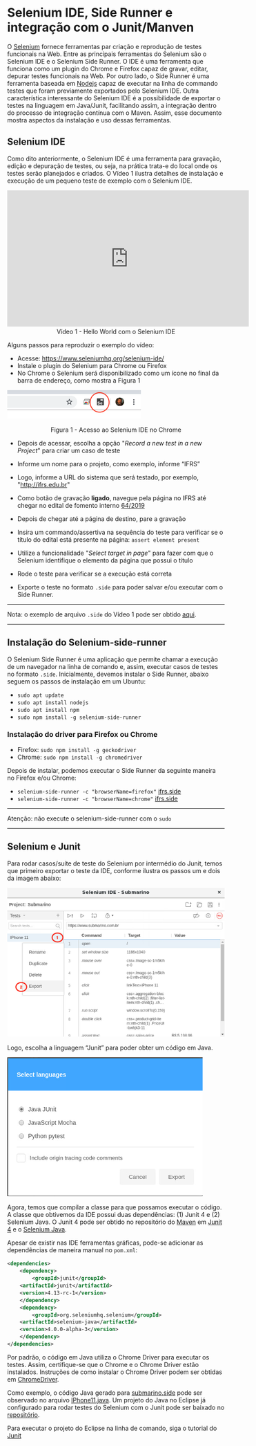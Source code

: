 # Selenium IDE, Side Runner e integração com o Junit/Manven

O [Selenium](https://www.selenium.dev) fornece ferramentas par criação e reprodução de testes funcionais na Web. Entre as principais ferramentas do Selenium são o Selenium IDE e o Selenium Side Runner. O IDE é uma ferramenta que funciona como um plugin do Chrome e Firefox capaz de gravar, editar, depurar testes funcionais na Web. Por outro lado, o Side Runner é uma ferramenta baseada em [Nodejs](https://nodejs.org/en/) capaz de executar na linha de commando testes que foram previamente exportados pelo Selenium IDE. Outra característica interessante do Selenium IDE é a possibilidade de exportar o testes na linguagem em Java/Junit, facilitando assim, a integração dentro do processo de integração contínua com o Maven. Assim, esse documento mostra aspectos da instalação e uso dessas ferramentas.

## Selenium IDE

Como dito anteriormente, o Selenium IDE é uma ferramenta para gravação, edição e depuração de testes, ou seja, na prática trata-e do local onde os testes serão planejados e criados. O Vídeo 1 ilustra detalhes de instalação e execução de um pequeno teste de exemplo com o Selenium IDE.

<center>
    <iframe
    width="560" height="315"
    src="https://www.youtube.com/embed/l2vfOkYwQlE"
    frameborder="0"
    allow="accelerometer; autoplay; clipboard-write; encrypted-media; gyroscope; picture-in-picture"
    allowfullscreen>
    </iframe>
</center>

<center>Vídeo 1 - Hello World com o Selenium IDE</center>

Alguns passos para reproduzir o exemplo do vídeo:

* Acesse: https://www.seleniumhq.org/selenium-ide/
* Instale o plugin do Selenium para Chrome ou Firefox
* No Chrome o Selenium será disponibilizado como um ícone no final da barra de endereço, como mostra a Figura 1

![Acesso ao Selenium IDE no Chrome](img/seleniumExtension.png)

<center>Figura 1 - Acesso ao Selenium IDE no Chrome</center>

* Depois de acessar, escolha a opção "*Record a new test in a new Project*" para criar um caso de teste

* Informe um nome para o projeto, como exemplo, informe “IFRS”
* Logo, informe a URL do sistema que será testado, por exemplo, "http://ifrs.edu.br"
* Como botão de gravação **ligado**, navegue pela página no IFRS até chegar no edital de fomento interno  [64/2019](https://ifrs.edu.br/editais/edital-ifrs-no-64-2019-fomento-interno-para-projetos-de-pesquisa-e-inovacao-2020-2021/)
* Depois de chegar até a página de destino, pare a gravação
* Insira um commando/assertiva na sequência do teste para verificar se o título do edital está presente na página: `assert element present`
* Utilize a funcionalidade "*Select target in page*" para fazer com que o Selenium identifique o elemento da página que possui o título
* Rode o teste para verificar se a execução está correta
* Exporte o teste no formato `.side` para poder salvar e/ou executar com o Side Runner.

---
Nota: o exemplo de arquivo `.side` do Vídeo 1 pode ser obtido [aqui](https://github.com/rodrigoprestesmachado/vvs/blob/master/selenium/ifrs.side).

---

## Instalação do Selenium-side-runner

O Selenium Side Runner é uma aplicação que permite chamar a execução de um navegador na linha de comando e, assim, executar casos de testes no formato `.side`. Inicialmente, devemos instalar o Side Runner, abaixo seguem os passos de instalação em um Ubuntu:

* `sudo apt update`
* `sudo apt install nodejs`
* `sudo apt install npm`
* `sudo npm install -g selenium-side-runner`

### Instalação do driver para Firefox ou Chrome

* Firefox: `sudo npm install -g geckodriver`
* Chrome: `sudo npm install -g chromedriver`

Depois de instalar, podemos executar o Side Runner da seguinte maneira no Firefox e/ou Chrome:

* `selenium-side-runner -c "browserName=firefox"` [ifrs.side](https://github.com/rodrigoprestesmachado/vvs/blob/master/selenium/ifrs.side)
* `selenium-side-runner -c "browserName=chrome"` [ifrs.side](https://github.com/rodrigoprestesmachado/vvs/blob/master/selenium/ifrs.side)

---
Atenção: não execute o selenium-side-runner com o `sudo`

---

## Selenium e Junit

Para rodar casos/suíte de teste do Selenium por intermédio do Junit, temos que primeiro exportar o teste da IDE, conforme ilustra os passos um e dois da imagem abaixo:

![](img/SeleniumJunitExport.png)

Logo, escolha a linguagem “Junit” para poder obter um código em Java.

![](img/SeleniumJunit.png)

Agora, temos que compilar a classe para que possamos executar o código. A classe que obtivemos da IDE possui duas dependências: (1) Junit 4 e (2) Selenium Java. O Junit 4 pode ser obtido no repositório do [Maven](https://mvnrepository.com) em [Junit 4](https://mvnrepository.com/artifact/junit/junit) e o [Selenium Java](https://mvnrepository.com/artifact/org.seleniumhq.selenium/selenium-java).

Apesar de existir nas IDE ferramentas gráficas, pode-se adicionar as dependências de maneira manual no `pom.xml`:

```xml
<dependencies>
    <dependency>
        <groupId>junit</groupId>
  	<artifactId>junit</artifactId>
  	<version>4.13-rc-1</version>
    </dependency>
    <dependency>
        <groupId>org.seleniumhq.selenium</groupId>
  	<artifactId>selenium-java</artifactId>
  	<version>4.0.0-alpha-3</version>
    </dependency>
</dependencies>
```

Por padrão, o código em Java utiliza o Chrome Driver para executar os testes. Assim, certifique-se que o Chrome e o Chrome Driver estão instalados. Instruções de como instalar o Chrome Driver podem ser obtidas em [ChromeDriver](https://github.com/SeleniumHQ/selenium/wiki/ChromeDriver).

Como exemplo, o código Java gerado para [submarino.side](https://github.com/rodrigoprestesmachado/vvs/blob/master/selenium/code/submarino.side) pode ser observado no arquivo [IPhone11.java](https://github.com/rodrigoprestesmachado/vvs/blob/master/selenium/code/IPhone11Test.java). Um projeto do Java no Eclipse já configurado para rodar testes do Selenium com o Junit pode ser baixado no [repositório](https://github.com/rodrigoprestesmachado/vvs/tree/master/selenium/code/SeleniumJunit).

Para executar o projeto do Eclipse na linha de comando, siga o tutorial do [Junit](https://github.com/rodrigoprestesmachado/vvs/wiki/Junit)